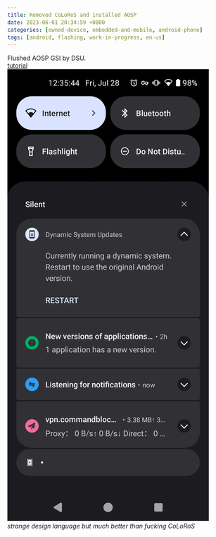 ```yaml
---
title: Removed CoLoRoS and installed AOSP
date: 2023-06-01 20:34:59 +0800
categories: [owned-device, embedded-and-mobile, android-phone]
tags: [android, flashing, work-in-progress, en-us]
---
```


Flushed AOSP GSI by DSU.  
[tutorial](https://developer.android.com/topic/dsu)  
![Screenshot](/assets/img/Screenshot_20230728-123545.webp)
_strange design language but much better than fucking CoLoRoS_